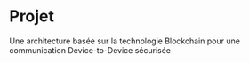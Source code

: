 # Projet
Une architecture basée sur la technologie Blockchain pour une communication Device-to-Device sécurisée
